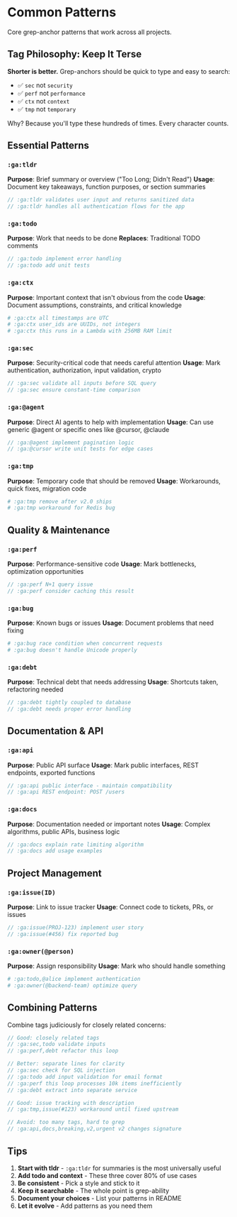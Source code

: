 # Common Patterns
<!-- :ga:tldr Essential grep-anchor patterns for any project -->
<!-- :ga:convention Core patterns that work universally across codebases -->

Core grep-anchor patterns that work across all projects.

## Tag Philosophy: Keep It Terse

**Shorter is better.** Grep-anchors should be quick to type and easy to search:
- ✅ `sec` not `security`
- ✅ `perf` not `performance` 
- ✅ `ctx` not `context`
- ✅ `tmp` not `temporary`

Why? Because you'll type these hundreds of times. Every character counts.

## Essential Patterns

### `:ga:tldr`
**Purpose**: Brief summary or overview ("Too Long; Didn't Read")
**Usage**: Document key takeaways, function purposes, or section summaries
```javascript
// :ga:tldr validates user input and returns sanitized data
// :ga:tldr handles all authentication flows for the app
```

### `:ga:todo`
**Purpose**: Work that needs to be done
**Replaces**: Traditional TODO comments
```javascript
// :ga:todo implement error handling
// :ga:todo add unit tests
```

### `:ga:ctx`
**Purpose**: Important context that isn't obvious from the code
**Usage**: Document assumptions, constraints, and critical knowledge
```python
# :ga:ctx all timestamps are UTC
# :ga:ctx user_ids are UUIDs, not integers
# :ga:ctx this runs in a Lambda with 256MB RAM limit
```

### `:ga:sec`
**Purpose**: Security-critical code that needs careful attention
**Usage**: Mark authentication, authorization, input validation, crypto
```go
// :ga:sec validate all inputs before SQL query
// :ga:sec ensure constant-time comparison
```

### `:ga:@agent`
**Purpose**: Direct AI agents to help with implementation
**Usage**: Can use generic @agent or specific ones like @cursor, @claude
```typescript
// :ga:@agent implement pagination logic
// :ga:@cursor write unit tests for edge cases
```

### `:ga:tmp`
**Purpose**: Temporary code that should be removed
**Usage**: Workarounds, quick fixes, migration code
```ruby
# :ga:tmp remove after v2.0 ships
# :ga:tmp workaround for Redis bug
```

## Quality & Maintenance

### `:ga:perf`
**Purpose**: Performance-sensitive code
**Usage**: Mark bottlenecks, optimization opportunities
```javascript
// :ga:perf N+1 query issue
// :ga:perf consider caching this result
```

### `:ga:bug`
**Purpose**: Known bugs or issues
**Usage**: Document problems that need fixing
```python
# :ga:bug race condition when concurrent requests
# :ga:bug doesn't handle Unicode properly
```

### `:ga:debt`
**Purpose**: Technical debt that needs addressing
**Usage**: Shortcuts taken, refactoring needed
```java
// :ga:debt tightly coupled to database
// :ga:debt needs proper error handling
```

## Documentation & API

### `:ga:api`
**Purpose**: Public API surface
**Usage**: Mark public interfaces, REST endpoints, exported functions
```rust
// :ga:api public interface - maintain compatibility
// :ga:api REST endpoint: POST /users
```

### `:ga:docs`
**Purpose**: Documentation needed or important notes
**Usage**: Complex algorithms, public APIs, business logic
```go
// :ga:docs explain rate limiting algorithm
// :ga:docs add usage examples
```

## Project Management

### `:ga:issue(ID)`
**Purpose**: Link to issue tracker
**Usage**: Connect code to tickets, PRs, or issues
```javascript
// :ga:issue(PROJ-123) implement user story
// :ga:issue(#456) fix reported bug
```

### `:ga:owner(@person)`
**Purpose**: Assign responsibility
**Usage**: Mark who should handle something
```python
# :ga:todo,@alice implement authentication
# :ga:owner(@backend-team) optimize query
```

## Combining Patterns

Combine tags judiciously for closely related concerns:

```typescript
// Good: closely related tags
// :ga:sec,todo validate inputs
// :ga:perf,debt refactor this loop

// Better: separate lines for clarity
// :ga:sec check for SQL injection
// :ga:todo add input validation for email format
// :ga:perf this loop processes 10k items inefficiently
// :ga:debt extract into separate service

// Good: issue tracking with description
// :ga:tmp,issue(#123) workaround until fixed upstream

// Avoid: too many tags, hard to grep
// :ga:api,docs,breaking,v2,urgent v2 changes signature
```

## Tips

1. **Start with tldr** - `:ga:tldr` for summaries is the most universally useful
2. **Add todo and context** - These three cover 80% of use cases
3. **Be consistent** - Pick a style and stick to it
4. **Keep it searchable** - The whole point is grep-ability
5. **Document your choices** - List your patterns in README
6. **Let it evolve** - Add patterns as you need them